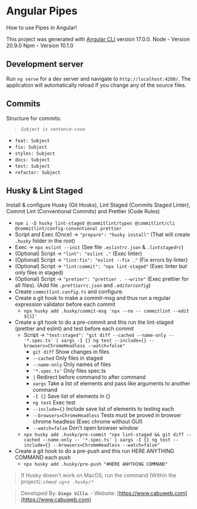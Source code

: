 # Angular Pipes

How to use Pipes in Angular!

This project was generated with [Angular CLI](https://github.com/angular/angular-cli) version 17.0.0.
Node - Version 20.9.0
Npm - Version 10.1.0

## Development server

Run `ng serve` for a dev server and navigate to `http://localhost:4200/`. The application will automatically reload if you change any of the source files.

## Commits

Structure for commits:

> _`Subject is sentence-case`_ 

- `feat: Subject`
- `fix: Subject`
- `styles: Subject`
- `docs: Subject`
- `test: Subject`
- `refactor: Subject`

## Husky & Lint Staged

Install & configure Husky (Git Hooks), Lint Staged (Commits Staged Linter), Commit Lint (Conventional Commits) and Prettier (Code Rules)

- `npm i -D husky lint-staged @commitlint/types @commitlint/cli @commitlint/config-conventional prettier`
- Script and Exec (Once) -> `"prepare": "husky install"` (That will create _`.husky`_ folder in the root)
- Exec -> `npx eslint --init` (See file _`.eslintrc.json`_ & _`.lintstagedrc`_)
- (Optional) Script -> `"lint": "eslint ."` (Exec linter)
- (Optional) Script -> `"lint:fix": "eslint --fix ."` (Fix errors by linter)
- (Optional) Script -> `"lint:commit": "npx lint-staged"` (Exec linter but only files in staged)
- (Optional) Script -> `"pretier": "prettier . --write"` (Exec prettier for all files). (Add file _`.prettierrc.json`_ and _`.editorconfig`_)
- Create _`commitlint.config.ts`_ and configure.
- Create a git hook to make a commit-msg and thus run a regular expression validator before each commit
  - `npx husky add .husky/commit-msg 'npx --no -- commitlint --edit ${1}'`
- Create a git hook to do a pre-commit and this run the lint-staged (prettier and eslint) and test before each commit
  - Script -> `"test:staged": "git diff --cached --name-only -- '*.spec.ts' | xargs -I {} ng test --include={} --browsers=ChromeHeadless --watch=false"`
    - `git diff` Show changes in files
    - `--cached` Only files in staged
    - `--name-only` Only names of files
    - `'*.spec.ts'` Only files spec.ts
    - `|` Redirect before command to after command
    - `xargs` Take a list of elements and pass like arguments to another command
    - `-I {}` Save list of elements in {}
    - `ng test` Exec test
    - `--include={}` Include save list of elements to testing each
    - `--browsers=ChromeHeadless` Tests must be proved in browser chrome headless (Exec chrome without GUI)
    - `--watch=false` Don't open browser window
  - `npx husky add .husky/pre-commit "npx lint-staged && git diff --cached --name-only -- '*.spec.ts' | xargs -I {} ng test --include={} --browsers=ChromeHeadless --watch=false"`
- Create a git hook to do a pre-push and this run HERE ANYTHING COMMAND each push
  - `npx husky add .husky/pre-push "#HERE ANYTHING COMMAND"`

> If Husky doesn't work on MacOS, run the command (Within the project): _`chmod ug+x .husky/*`_


> Developed By: __`Diego Villa`__. - Website: [https://www.cabuweb.com](https://www.cabuweb.com)